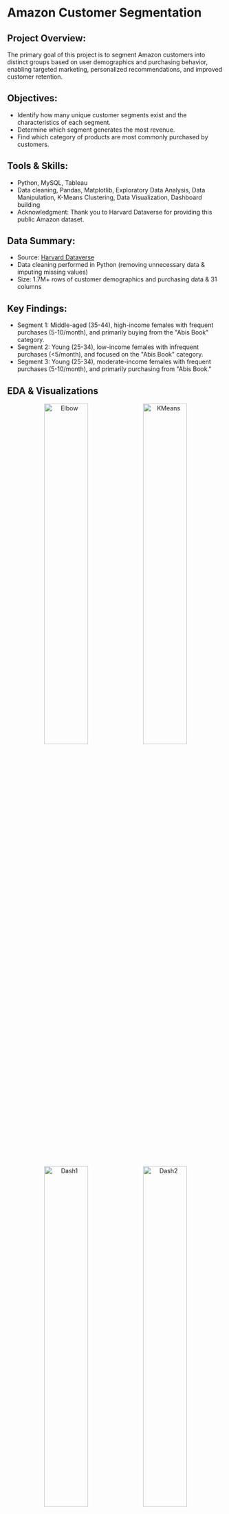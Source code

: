 # Amazon Customer Segmentation

## **Project Overview:**

The primary goal of this project is to segment Amazon customers into distinct groups based on user demographics and purchasing behavior, enabling targeted marketing, personalized recommendations, and improved customer retention.

## **Objectives:**

* Identify how many unique customer segments exist and the characteristics of each segment. 
* Determine which segment generates the most revenue.
* Find which category of products are most commonly purchased by customers.

## **Tools & Skills:**

* Python, MySQL, Tableau
* Data cleaning, Pandas, Matplotlib, Exploratory Data Analysis,  Data Manipulation, K-Means Clustering, Data Visualization, Dashboard building
* Acknowledgment: Thank you to Harvard Dataverse for providing this public Amazon dataset.

## **Data Summary:**

* Source: [Harvard Dataverse](https://dataverse.harvard.edu/dataset.xhtml?persistentId=doi:10.7910/DVN/YGLYDY)
* Data cleaning performed in Python (removing unnecessary data & imputing missing values)
* Size: 1.7M+ rows of customer demographics and purchasing data & 31 columns

## **Key Findings:**

* Segment 1: Middle-aged (35-44), high-income females with frequent purchases (5-10/month), and primarily buying from the "Abis Book" category.
* Segment 2: Young (25-34), low-income females with infrequent purchases (<5/month), and focused on the "Abis Book" category.
* Segment 3: Young (25-34), moderate-income females with frequent purchases (5-10/month), and primarily purchasing from "Abis Book."

## **EDA & Visualizations**

<p align="center">
  <img src="https://github.com/user-attachments/assets/a83ba587-5d1f-41ce-b147-9223afabb0ba" alt="Elbow" width="45%">
  <img src="https://github.com/user-attachments/assets/6f412c6b-6664-4d81-a068-54af107709a6" alt="KMeans" width="45%">
</p>
<p align="center">
  <img src="https://github.com/user-attachments/assets/453a1e6c-32f6-44a2-82db-aa9f2df69fd0" alt="Dash1" width="45%">
  <img src="https://github.com/user-attachments/assets/151c2dd1-629a-4075-81e2-6c7c1c51a556" alt="Dash2" width="45%">
</p>

[Interactive Tableau Dashboard](https://public.tableau.com/app/profile/iqra.naz/viz/AmazonTableauDashboard_17345658902420/Dashboard1?publish=yes)

## ** Business Recommendations:**

* Segment 1: Target middle-aged females with high income and purchase frequency by promoting bestsellers, audiobooks, and e-readers, and incentivize loyalty with free shipping or early sale access.
* Segment 2: Appeal to young females with low income through budget-friendly campaigns, book bundles, and “deals under $20,” leveraging Instagram and TikTok for promotion.
* Segment 3: Offer medium-priced book bundles and exclusive editions, while cross-selling adjacent products like stationery and reading accessories, with incentives like free shipping for frequent buyers.
